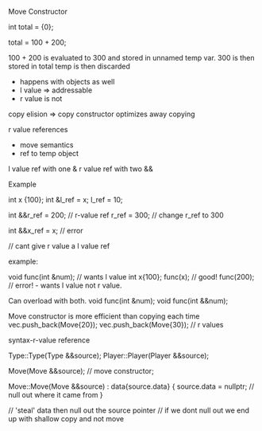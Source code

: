 Move Constructor

int total = {0};

total = 100 + 200;

100 + 200 is evaluated to 300 and stored in unnamed temp var.
300 is then stored  in total
temp is then discarded
- happens with objects as well 
- l value => addressable 
- r value is not 

copy elision => copy constructor optimizes away copying

r value references 
- move semantics 
- ref to temp object 

l value ref with one &
r value ref with two && 

Example

int x {100};
int &l_ref = x;
l_ref = 10;

int &&r_ref = 200; // r-value ref
r_ref = 300; // change r_ref to 300

int &&x_ref = x; // error 

// cant give r value a l value ref

example:

void func(int &num); // wants l value
int x{100};
func(x); // good! 
func(200); // error! - wants l value not r value.

Can overload with both.
void func(int &num);
void func(int &&num);

Move constructor is more efficient than copying each time
vec.push_back(Move{20});
vec.push_back(Move{30});
// r values

syntax-r-value reference

Type::Type(Type &&source);
Player::Player(Player &&source);

Move(Move &&source); // move constructor;

Move::Move(Move &&source)
: data{source.data} {
    source.data = nullptr;
    // null out where it came from
}

// 'steal' data then null out the source pointer
// if we dont null out we end up with shallow copy and not move 

